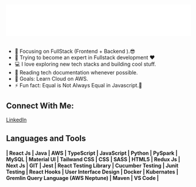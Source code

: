<div style="width: 100%;"><img src="https://github.com/Narayana-dev-ai/Narayana-dev-ai/blob/main/textAnimation.svg" alt="Narayana"/></div>
<br>

  
<ul>
  <li>🔭 Focusing on FullStack (Frontend + Backend ).😎</li>
  <li>🌱 Trying to become an expert in Fullstack development ❤</li>
  <li>💻 I love exploring new tech stacks and building cool stuff.</li>
  <li>📰 Reading tech documentation whenever possible.</li>
  <li>🥅 Goals: Learn Cloud on AWS.</li>
  <li>⚡ Fun fact: Equal is Not Always Equal in Javascript.🤣</li>
</ul>


<h2>Connect With Me: </h2>
<a href="https://www.linkedin.com/in/narayanareddy-lakkireddy-841057196" target="_blank">LinkedIn</a>


<h2>Languages and Tools</h2>

<h4>| React Js | Java | AWS | TypeScript | JavaScript | Python | PySpark | MySQL | Material UI | Tailwand CSS | CSS | SASS | HTML5 | Redux Js | Next Js | GIT | Jest | React Testing Library | Cucumber Testing | Junit Testing | React Hooks | User Interface Design | Docker | Kubernates | Gremlin Query Language (AWS Neptune) | Maven | VS Code |</h4>
